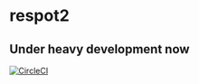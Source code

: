 # respot2
## Under heavy development now
[![CircleCI](https://circleci.com/gh/chfanghr/respot2.svg?style=svg)](https://circleci.com/gh/chfanghr/respot2)

